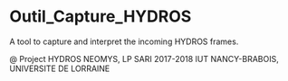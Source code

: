 # Outil_Capture_HYDROS

A tool to capture and interpret the incoming HYDROS frames.

@ Project HYDROS NEOMYS, LP SARI 2017-2018
IUT NANCY-BRABOIS, UNIVERSITE DE LORRAINE
